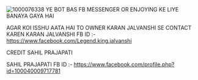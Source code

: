 ![1000076338](https://github.com/user-attachments/assets/8cdc2ce8-2133-46b4-ba74-3f5bc56a633f
)
YE BOT BAS FB MESSENGER OR ENJOYING KE LIYE BANAYA GAYA HAI 

AGAR KOI ISSHU AATA HAI TO OWNER KARAN JALVANSHI SE CONTACT KAREN 
KARAN JALVANSHI FB ID :- https://www.facebook.com/Legend.king.jalvanshi

CREDIT SAHIL PRAJAPATI 

SAHIL PRAJAPATI FB ID :- https://www.facebook.com/profile.php?id=100040009717781
